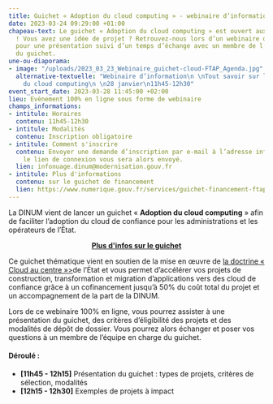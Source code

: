 ```yaml
---
title: Guichet « Adoption du cloud computing » - webinaire d’information
date: 2023-03-24 09:29:00 +01:00
chapeau-text: Le guichet « Adoption du cloud computing » est ouvert aux candidatures
  ! Vous avez une idée de projet ? Retrouvez-nous lors d’un webinaire d’information
  pour une présentation suivi d’un temps d’échange avec un membre de l’équipe en charge
  du guichet.
une-ou-diaporama:
- image: "/uploads/2023_03_23_Webinaire_guichet-cloud-FTAP_Agenda.jpg"
  alternative-textuelle: "Webinaire d’information\n \nTout savoir sur le guichet\nAdoption
    du cloud computing\n \n28 janvier\n11h45-12h30"
event_start_date: 2023-03-28 11:45:00 +02:00
lieu: Evènement 100% en ligne sous forme de webinaire
champs_informations:
- intitule: Horaires
  contenu: 11h45-12h30
- intitule: Modalités
  contenu: Inscription obligatoire
- intitule: Comment s'inscrire
  contenu: Envoyer une demande d’inscription par e-mail à l’adresse infonuage.dinum@modernisation.gouv.fr,
    le lien de connexion vous sera alors envoyé.
  lien: infonuage.dinum@modernisation.gouv.fr
- intitule: Plus d'informations
  contenu: sur le guichet de financement
  lien: https://www.numerique.gouv.fr/services/guichet-financement-ftap-adoption-du-cloud-computing/
---
```


La DINUM vient de lancer un guichet « **Adoption du cloud computing** » afin de faciliter l’adoption du cloud de confiance pour les administrations et les opérateurs de l’État.

<div align="center"><a href="https://www.numerique.gouv.fr/services/guichet-financement-ftap-adoption-du-cloud-computing/" class="button"><b>Plus d'infos sur le guichet</b></a></div>

Ce guichet thématique vient en soutien de la mise en œuvre de <a href="https://www.numerique.gouv.fr/services/cloud/doctrine/">la doctrine « Cloud au centre »></a>de l’État et vous permet d’accélérer vos projets de construction, transformation et migration d’applications vers des cloud de confiance grâce à un cofinancement jusqu’à 50% du coût total du projet et un accompagnement de la part de la DINUM.

Lors de ce webinaire 100% en ligne, vous pourrez assister à une présentation du guichet, des critères d’éligibilité des projets et des modalités de dépôt de dossier. Vous pourrez alors échanger et poser vos questions à un membre de l’équipe en charge du guichet.

#### Déroulé :
* **[11h45 - 12h15]** Présentation du guichet : types de projets, critères de sélection, modalités 
* **[12h15 - 12h30]** Exemples de projets à impact